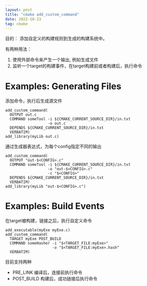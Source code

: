 ```yaml
---
layout: post
title: "cmake add_custom_command"
date: 2022-10-23
tag: cmake
---
```


目的： 添加自定义的构建规则到生成的构建系统中。

有两种用法：
1. 使用外部命令来产生一个输出, 例如生成文件
2. 监听一个target的构建事件，在target构建前或者构建后，执行命令


# Examples: Generating Files

添加命令，执行后生成源文件

```
add_custom_command(
  OUTPUT out.c
  COMMAND someTool -i ${CMAKE_CURRENT_SOURCE_DIR}/in.txt
                   -o out.c
  DEPENDS ${CMAKE_CURRENT_SOURCE_DIR}/in.txt
  VERBATIM)
add_library(myLib out.c)
```

通过生成器表达式，为每个config指定不同的输出
```
add_custom_command(
  OUTPUT "out-$<CONFIG>.c"
  COMMAND someTool -i ${CMAKE_CURRENT_SOURCE_DIR}/in.txt
                   -o "out-$<CONFIG>.c"
                   -c "$<CONFIG>"
  DEPENDS ${CMAKE_CURRENT_SOURCE_DIR}/in.txt
  VERBATIM)
add_library(myLib "out-$<CONFIG>.c")
```

# Examples: Build Events

在target被构建，链接之后，执行自定义命令

```
add_executable(myExe myExe.c)
add_custom_command(
  TARGET myExe POST_BUILD
  COMMAND someHasher -i "$<TARGET_FILE:myExe>"
                     -o "$<TARGET_FILE:myExe>.hash"
  VERBATIM)
```

目前支持两种
- PRE_LINK 编译后，连接前执行命令
- POST_BUILD 构建后，成功链接后执行命令

